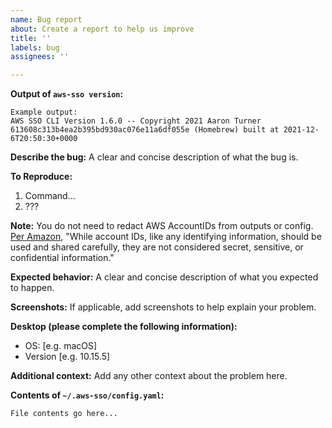 ```yaml
---
name: Bug report
about: Create a report to help us improve
title: ''
labels: bug
assignees: ''

---
```


**Output of `aws-sso version`:**

```text
Example output:
AWS SSO CLI Version 1.6.0 -- Copyright 2021 Aaron Turner
613608c313b4ea2b395bd930ac076e11a6df055e (Homebrew) built at 2021-12-6T20:50:30+0000
```

**Describe the bug:**
A clear and concise description of what the bug is.

**To Reproduce:**

1. Command...
2. ???

**Note:** You do not need to redact AWS AccountIDs from outputs or config.
[Per Amazon](https://docs.aws.amazon.com/accounts/latest/reference/manage-acct-identifiers.html#),
"While account IDs, like any identifying information, should be
used and shared carefully, they are not considered secret,
sensitive, or confidential information."

**Expected behavior:**
A clear and concise description of what you expected to happen.

**Screenshots:**
If applicable, add screenshots to help explain your problem.

**Desktop (please complete the following information):**

- OS: [e.g. macOS]
- Version [e.g. 10.15.5]

**Additional context:**
Add any other context about the problem here.

**Contents of `~/.aws-sso/config.yaml`:**

```text
File contents go here...
```

